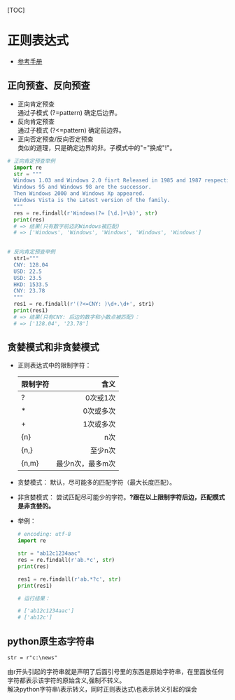 [TOC]

# 正则表达式

* [参考手册](../data/正则表达式手册.html)

## 正向预查、反向预查

* 正向肯定预查  
  通过子模式 (?=pattern) 确定后边界。  
* 反向肯定预查  
  通过子模式 (?<=pattern) 确定前边界。  
* 正向否定预查/反向否定预查  
  类似的道理，只是确定边界的非。子模式中的"="换成"!"。  

```python
# 正向肯定预查举例
  import re
  str = """
  Windows 1.03 and Windows 2.0 fisrt Released in 1985 and 1987 respectively.
  Windows 95 and Windows 98 are the successor.
  Then Windows 2000 and Windows Xp appeared.
  Windows Vista is the Latest version of the family.
  """
  res = re.findall(r'Windows(?= [\d.]+\b)', str)
  print(res)
  # => 结果(只有数字前边的Windows被匹配)
  # => ['Windows', 'Windows', 'Windows', 'Windows', 'Windows']
  

# 反向肯定预查举例
  str1="""
  CNY: 128.04
  USD: 22.5
  USD: 23.5
  HKD: 1533.5
  CNY: 23.78
  """
  res1 = re.findall(r'(?<=CNY: )\d+.\d+', str1)
  print(res1)
  # => 结果(只有CNY: 后边的数字和小数点被匹配)：
  # => ['128.04', '23.78']
```

## 贪婪模式和非贪婪模式

* 正则表达式中的限制字符：

  | 限制字符  |        含义 |
  | :---- | --------: |
  | ?     |     0次或1次 |
  | \*    |     0次或多次 |
  | \+    |     1次或多次 |
  | {n}   |        n次 |
  | {n,}  |      至少n次 |
  | {n,m} | 最少n次，最多m次 |

* 贪婪模式：
  默认，尽可能多的匹配字符（最大长度匹配）。

* 非贪婪模式：
  尝试匹配尽可能少的字符。**?跟在以上限制字符后边，匹配模式是非贪婪的。**

* 举例：

  ```python
  # encoding: utf-8
  import re

  str = "ab12c1234aac"
  res = re.findall(r'ab.*c', str)
  print(res)

  res1 = re.findall(r'ab.*?c', str)
  print(res1)

  # 运行结果：

  # ['ab12c1234aac']
  # ['ab12c']
  ```

## python原生态字符串

`str = r"c:\news"`

由r开头引起的字符串就是声明了后面引号里的东西是原始字符串，在里面放任何字符都表示该字符的原始含义,强制不转义。  
解决python字符串\表示转义，同时正则表达式\也表示转义引起的误会
